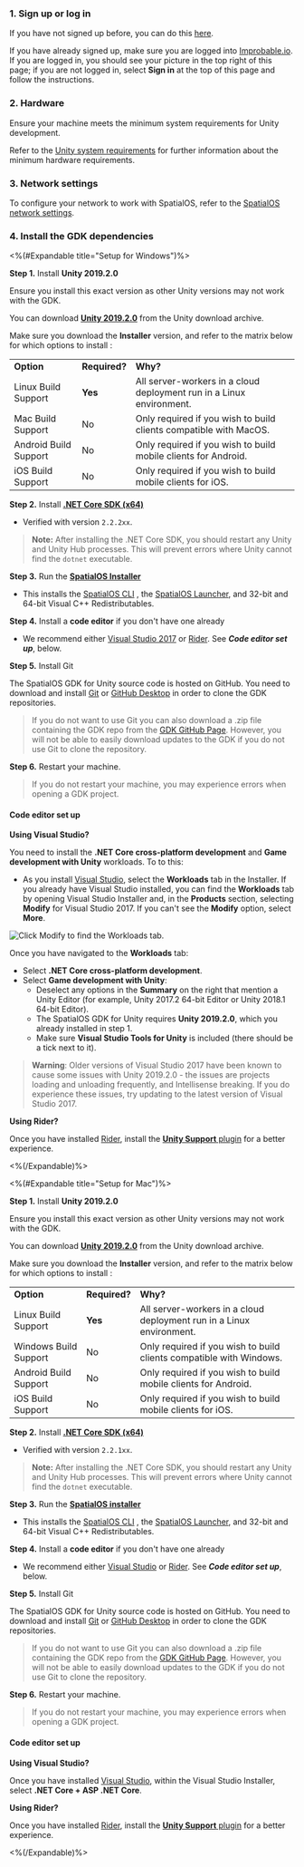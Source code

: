 ### 1. Sign up or log in

If you have not signed up before, you can do this [here](https://improbable.io/get-spatialos).
<br/>

If you have already signed up, make sure you are logged into [Improbable.io](https://improbable.io). If you are logged in, you should see your picture in the top right of this page; if you are not logged in, select __Sign in__ at the top of this page and follow the instructions.


### 2. Hardware

Ensure your machine meets the minimum system requirements for Unity development.

Refer to the [Unity system requirements](https://unity3d.com/unity/system-requirements) for further information about the minimum hardware requirements.

### 3. Network settings

To configure your network to work with SpatialOS, refer to the [SpatialOS network settings](https://docs.improbable.io/reference/latest/shared/setup/requirements#network-settings).

### 4. Install the GDK dependencies

<%(#Expandable title="Setup for Windows")%>

**Step 1.** Install **Unity 2019.2.0**

Ensure you install this exact version as other Unity versions may not work with the GDK.

You can download **<a href="https://unity3d.com/get-unity/download/archive" data-track-link="Unity Download Link Clicked|product=Docs|platform=Win|label=Win" target="_blank"><strong>Unity 2019.2.0</strong></a>** from the Unity download archive.

Make sure you download the **Installer** version, and refer to the matrix below for which options to install :

| | | |
|---|---|---|
| **Option** | **Required?** | **Why?** |
| Linux Build Support | **Yes** | All server-workers in a cloud deployment run in a Linux environment. |
| Mac Build Support | No |  Only required if you wish to build clients compatible with MacOS. |
| Android Build Support | No | Only required if you wish to build mobile clients for Android. |
| iOS Build Support | No | Only required if you wish to build mobile clients for iOS. |

**Step 2.** Install **<a href="https://dotnet.microsoft.com/download/dotnet-core/2.2" data-track-link=".NET Core Download Link Clicked|product=Docs|platform=Win|label=Win" target="_blank"><strong>.NET Core SDK (x64)</strong></a>**

- Verified with version `2.2.2xx`.

> **Note:** After installing the .NET Core SDK, you should restart any Unity and Unity Hub processes. This will prevent errors where Unity cannot find the `dotnet` executable.

**Step 3.** Run the **<a href="https://console.improbable.io/installer/download/stable/latest/win" data-track-link="SpatialOS Installer Downloaded|product=Docs|platform=Win|label=Win" target="_blank">SpatialOS Installer</a>**

- This installs the [SpatialOS CLI]({{.Site.BaseURL}}/reference/glossary#spatial-command-line-tool-cli) , the [SpatialOS Launcher]({{.Site.BaseURL}}/reference/glossary#launcher), and 32-bit and 64-bit Visual C++ Redistributables.

**Step 4.** Install a **code editor** if you don't have one already

- We recommend either [Visual Studio 2017](https://www.visualstudio.com/downloads/) or [Rider](https://www.jetbrains.com/rider/). See _**Code editor set up**_, below.

**Step 5.** Install Git

The SpatialOS GDK for Unity source code is hosted on GitHub. You need to download and install [Git](https://git-scm.com/downloads) or [GitHub Desktop](https://desktop.github.com/) in order to clone the GDK repositories.

> If you do not want to use Git you can also download a .zip file containing the GDK repo from the [GDK GitHub Page](https://github.com/spatialos/gdk-for-unity). However, you will not be able to easily download updates to the GDK if you do not use Git to clone the repository.

**Step 6.** Restart your machine.

> If you do not restart your machine, you may experience errors when opening a GDK project.

#### Code editor set up

 **Using Visual Studio?**

You need to install the **.NET Core cross-platform development** and **Game development with Unity** workloads. To to this:

- As you install [Visual Studio](https://www.visualstudio.com/downloads/), select the **Workloads** tab in the Installer. If you already have Visual Studio installed, you can find the **Workloads** tab by opening Visual Studio Installer and, in the **Products** section, selecting **Modify** for Visual Studio 2017. If you can't see the **Modify** option, select **More**.

![Click Modify to find the Workloads tab.]({{.Site.BaseURL}}docs/assets/setup/windows/visualstudioworkloads.png)

Once you have navigated to the **Workloads** tab:

- Select **.NET Core cross-platform development**.
- Select **Game development with Unity**:
  - Deselect any options in the **Summary** on the right that mention a Unity Editor (for example, Unity 2017.2 64-bit Editor or Unity 2018.1 64-bit Editor).
  - The SpatialOS GDK for Unity requires **Unity 2019.2.0**, which you already installed in step 1.
  - Make sure **Visual Studio Tools for Unity** is included (there should be a tick next to it).

> **Warning**: Older versions of Visual Studio 2017 have been known to cause some issues with Unity 2019.2.0 - the issues are projects loading and unloading frequently, and Intellisense breaking. If you do experience these issues, try updating to the latest version of Visual Studio 2017.

**Using Rider?**

Once you have installed [Rider](https://www.jetbrains.com/rider/), install the [**Unity Support** plugin](https://github.com/JetBrains/resharper-unity) for a better experience.

<%(/Expandable)%>

<%(#Expandable title="Setup for Mac")%>

**Step 1.** Install **Unity 2019.2.0**

Ensure you install this exact version as other Unity versions may not work with the GDK.

You can download **<a href="https://unity3d.com/get-unity/download/archive" data-track-link="Unity Download Link Clicked|product=Docs|platform=Mac|label=Mac" target="_blank"><strong>Unity 2019.2.0</strong></a>** from the Unity download archive.

Make sure you download the **Installer** version, and refer to the matrix below for which options to install :

| | | |
|---|---|---|
| **Option** | **Required?** | **Why?** |
| Linux Build Support | **Yes** | All server-workers in a cloud deployment run in a Linux environment. |
| Windows Build Support | No |  Only required if you wish to build clients compatible with Windows. |
| Android Build Support | No | Only required if you wish to build mobile clients for Android. |
| iOS Build Support | No | Only required if you wish to build mobile clients for iOS. |

**Step 2.** Install **<a href="https://dotnet.microsoft.com/download/dotnet-core/2.2" data-track-link=".NET Core Download Link Clicked|product=Docs|platform=Mac|label=Mac" target="_blank"><strong>.NET Core SDK (x64)</strong></a>**

- Verified with version `2.2.1xx`.

> **Note:** After installing the .NET Core SDK, you should restart any Unity and Unity Hub processes. This will prevent errors where Unity cannot find the `dotnet` executable.

**Step 3.** Run the **<a href="https://console.improbable.io/installer/download/stable/latest/mac" data-track-link="SpatialOS Installer Downloaded|product=Docs|platform=Mac|label=Mac" target="_blank">SpatialOS installer</a>**

- This installs the [SpatialOS CLI]({{.Site.BaseURL}}/reference/glossary#spatial-command-line-tool-cli) , the [SpatialOS Launcher]({{.Site.BaseURL}}/reference/glossary#launcher), and 32-bit and 64-bit Visual C++ Redistributables.

**Step 4.** Install a **code editor** if you don't have one already

- We recommend either [Visual Studio](https://www.visualstudio.com/downloads/) or [Rider](https://www.jetbrains.com/rider/). See _**Code editor set up**_, below.

**Step 5.** Install Git

The SpatialOS GDK for Unity source code is hosted on GitHub. You need to download and install [Git](https://git-scm.com/downloads) or [GitHub Desktop](https://desktop.github.com/) in order to clone the GDK repositories.

> If you do not want to use Git you can also download a .zip file containing the GDK repo from the [GDK GitHub Page](https://github.com/spatialos/gdk-for-unity). However, you will not be able to easily download updates to the GDK if you do not use Git to clone the repository.

**Step 6.** Restart your machine.

> If you do not restart your machine, you may experience errors when opening a GDK project.

#### Code editor set up

**Using Visual Studio?**

Once you have installed [Visual Studio](https://www.visualstudio.com/downloads/), within the Visual Studio Installer, select **.NET Core + ASP .NET Core**.

**Using Rider?**

Once you have installed [Rider](https://www.jetbrains.com/rider/), install the [**Unity Support** plugin](https://github.com/JetBrains/resharper-unity) for a better experience.

<%(/Expandable)%>
